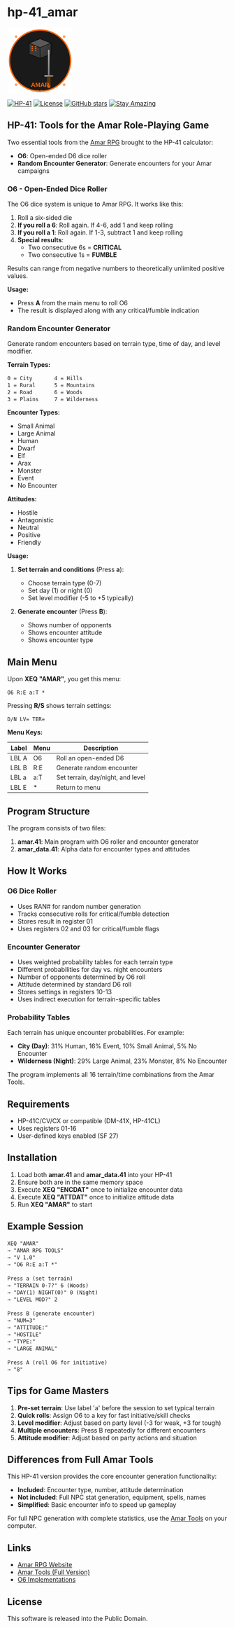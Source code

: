 # hp-41_amar

<img src="img/hp41_amar_logo.svg" align="left" width="150" height="150">
<br clear="left"/>

[![HP-41](https://img.shields.io/badge/HP--41-Calculator-orange)](https://en.wikipedia.org/wiki/HP-41C)
[![License](https://img.shields.io/badge/License-Public%20Domain-brightgreen.svg)](https://unlicense.org/)
[![GitHub stars](https://img.shields.io/github/stars/isene/hp-41_amar.svg)](https://github.com/isene/hp-41_amar/stargazers)
[![Stay Amazing](https://img.shields.io/badge/Stay-Amazing-blue.svg)](https://isene.org)

## HP-41: Tools for the Amar Role-Playing Game

Two essential tools from the [Amar RPG](http://d6gaming.org) brought to the HP-41 calculator:
- **O6**: Open-ended D6 dice roller
- **Random Encounter Generator**: Generate encounters for your Amar campaigns

### O6 - Open-Ended Dice Roller

The O6 dice system is unique to Amar RPG. It works like this:

1. Roll a six-sided die
2. **If you roll a 6**: Roll again. If 4-6, add 1 and keep rolling
3. **If you roll a 1**: Roll again. If 1-3, subtract 1 and keep rolling
4. **Special results**:
   - Two consecutive 6s = **CRITICAL**
   - Two consecutive 1s = **FUMBLE**

Results can range from negative numbers to theoretically unlimited positive values.

**Usage:**
- Press **A** from the main menu to roll O6
- The result is displayed along with any critical/fumble indication

### Random Encounter Generator

Generate random encounters based on terrain type, time of day, and level modifier.

**Terrain Types:**
```
0 = City       4 = Hills
1 = Rural      5 = Mountains
2 = Road       6 = Woods
3 = Plains     7 = Wilderness
```

**Encounter Types:**
- Small Animal
- Large Animal
- Human
- Dwarf
- Elf
- Arax
- Monster
- Event
- No Encounter

**Attitudes:**
- Hostile
- Antagonistic
- Neutral
- Positive
- Friendly

**Usage:**

1. **Set terrain and conditions** (Press **a**):
   - Choose terrain type (0-7)
   - Set day (1) or night (0)
   - Set level modifier (-5 to +5 typically)

2. **Generate encounter** (Press **B**):
   - Shows number of opponents
   - Shows encounter attitude
   - Shows encounter type

## Main Menu

Upon **XEQ "AMAR"**, you get this menu:

```
O6 R:E a:T *
```

Pressing **R/S** shows terrain settings:

```
D/N LV= TER=
```

**Menu Keys:**

Label | Menu | Description
------|------|------------
LBL A | O6   | Roll an open-ended D6
LBL B | R:E  | Generate random encounter
LBL a | a:T  | Set terrain, day/night, and level
LBL E | *    | Return to menu

## Program Structure

The program consists of two files:

1. **amar.41**: Main program with O6 roller and encounter generator
2. **amar_data.41**: Alpha data for encounter types and attitudes

## How It Works

### O6 Dice Roller
- Uses RAN# for random number generation
- Tracks consecutive rolls for critical/fumble detection
- Stores result in register 01
- Uses registers 02 and 03 for critical/fumble flags

### Encounter Generator
- Uses weighted probability tables for each terrain type
- Different probabilities for day vs. night encounters
- Number of opponents determined by O6 roll
- Attitude determined by standard D6 roll
- Stores settings in registers 10-13
- Uses indirect execution for terrain-specific tables

### Probability Tables

Each terrain has unique encounter probabilities. For example:
- **City (Day)**: 31% Human, 16% Event, 10% Small Animal, 5% No Encounter
- **Wilderness (Night)**: 29% Large Animal, 23% Monster, 8% No Encounter

The program implements all 16 terrain/time combinations from the Amar Tools.

## Requirements

- HP-41C/CV/CX or compatible (DM-41X, HP-41CL)
- Uses registers 01-16
- User-defined keys enabled (SF 27)

## Installation

1. Load both **amar.41** and **amar_data.41** into your HP-41
2. Ensure both are in the same memory space
3. Execute **XEQ "ENCDAT"** once to initialize encounter data
4. Execute **XEQ "ATTDAT"** once to initialize attitude data
5. Run **XEQ "AMAR"** to start

## Example Session

```
XEQ "AMAR"
→ "AMAR RPG TOOLS"
→ "V 1.0"
→ "O6 R:E a:T *"

Press a (set terrain)
→ "TERRAIN 0-7?" 6 (Woods)
→ "DAY(1) NIGHT(0)" 0 (Night)
→ "LEVEL MOD?" 2

Press B (generate encounter)
→ "NUM=3"
→ "ATTITUDE:"
→ "HOSTILE"
→ "TYPE:"
→ "LARGE ANIMAL"

Press A (roll O6 for initiative)
→ "8"
```

## Tips for Game Masters

1. **Pre-set terrain**: Use label 'a' before the session to set typical terrain
2. **Quick rolls**: Assign O6 to a key for fast initiative/skill checks
3. **Level modifier**: Adjust based on party level (-3 for weak, +3 for tough)
4. **Multiple encounters**: Press B repeatedly for different encounters
5. **Attitude modifier**: Adjust based on party actions and situation

## Differences from Full Amar Tools

This HP-41 version provides the core encounter generation functionality:
- **Included**: Encounter type, number, attitude determination
- **Not included**: Full NPC stat generation, equipment, spells, names
- **Simplified**: Basic encounter info to speed up gameplay

For full NPC generation with complete statistics, use the [Amar Tools](https://github.com/isene/Amar-Tools) on your computer.

## Links

- [Amar RPG Website](http://d6gaming.org)
- [Amar Tools (Full Version)](https://github.com/isene/Amar-Tools)
- [O6 Implementations](https://github.com/isene/O6)

## License

This software is released into the Public Domain.
